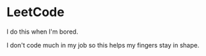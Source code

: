 # LeetCode
I do this when I'm bored.

I don't code much in my job so this helps my fingers stay in shape.

